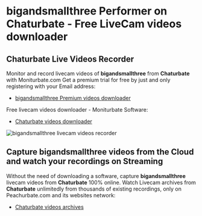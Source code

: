 # bigandsmallthree Performer on Chaturbate - Free LiveCam videos downloader

## Chaturbate Live Videos Recorder

Monitor and record livecam videos of **bigandsmallthree** from **Chaturbate** with Moniturbate.com
Get a premium trial for free by just and only registering with your Email address:
* [bigandsmallthree Premium videos downloader](https://moniturbate.com/request-demo-licence-key.html)

Free livecam videos downloader - Moniturbate Software:
* [Chaturbate videos downloader](https://moniturbate.com/moniturbate-download-software.html)

![bigandsmallthree livecam videos recorder](https://peachurnet.com/templates/moniturbate-software.png)


## Capture bigandsmallthree videos from the Cloud and watch your recordings on Streaming

Without the need of downloading a software, capture **bigandsmallthree** livecam videos from **Chaturbate** 100% online.
Watch Livecam archives from **Chaturbate** unlimitedly from thousands of existing recordings, only on Peachurbate.com and its websites network:
* [Chaturbate videos archives](https://peachurnet.com/)